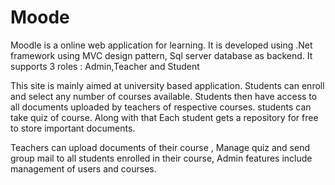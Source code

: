 # Moode
Moodle is a online web application for learning. It is developed using .Net framework using MVC design pattern, Sql server database as backend.
It supports 3 roles : Admin,Teacher and Student

This site is mainly aimed at university based application. Students can enroll and select any number of courses available. Students then have access to all documents uploaded by teachers of respective courses. students can take quiz of course. Along with that Each student gets a repository for free to store important documents.

Teachers can upload documents of their course , Manage quiz and send group mail to all students enrolled in their course, Admin features include management of users and courses. 

